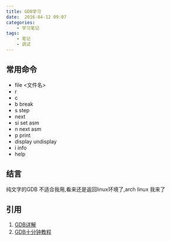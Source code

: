 ```yaml
---
title: GDB学习
date:  2016-04-12 09:07
categories:
    - 学习笔记
tags:
    - 笔记
    - 调试
---
```


## 常用命令

 - file <文件名>
 - r
 - c
 - b break
 - s step
 - next
 - si set asm
 - n  next asm
 - p print
 - display undisplay
 - i info
 - help

## 结言

纯文字的GDB 不适合我用,看来还是返回linux环境了,arch linux 我来了

## 引用
 1. [GDB详解](http://www.cnblogs.com/ggjucheng/archive/2011/12/14/2288004.html)
 2. [GDB十分钟教程](http://blog.csdn.net/liigo/article/details/582231)
